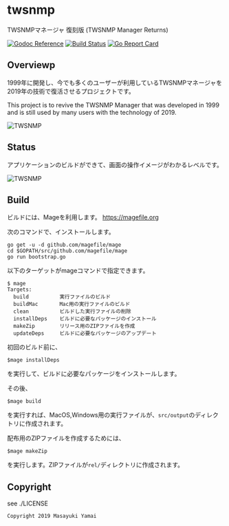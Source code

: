 # twsnmp
TWSNMPマネージャ 復刻版
(TWSNMP Manager Returns)

[![Godoc Reference](https://godoc.org/github.com/twsnmp/twsnmp/src?status.svg)](http://godoc.org/github.com/twsnmp/twsnmp/src)
[![Build Status](https://travis-ci.org/twsnmp/twsnmp.svg?branch=master)](https://travis-ci.org/twsnmp/twsnmp)
[![Go Report Card](https://goreportcard.com/badge/twsnmp/twsnmp)](https://goreportcard.com/report/twsnmp/twsnmp)

## Overviewp

1999年に開発し、今でも多くのユーザーが利用しているTWSNMPマネージャを2019年の技術で復活させるプロジェクトです。

This project is to revive the TWSNMP Manager that was developed in 1999 and is still used by many users with the technology of 2019.

![TWSNMP](http://www.twise.co.jp/img/twsnmp_title.jpg)

## Status

アプリケーションのビルドができて、画面の操作イメージがわかるレベルです。

![TWSNMP](https://d2l930y2yx77uc.cloudfront.net/production/uploads/images/14555554/picture_pc_b92f0d0955e7d448a1f2151d6e16920f.png)

## Build


ビルドには、Mageを利用します。
https://magefile.org

次のコマンドで、インストールします。

```
go get -u -d github.com/magefile/mage
cd $GOPATH/src/github.com/magefile/mage
go run bootstrap.go
```

以下のターゲットがmageコマンドで指定できます。

```
$ mage
Targets:
  build          実行ファイルのビルド
  buildMac       Mac用の実行ファイルのビルド
  clean          ビルドした実行ファイルの削除
  installDeps    ビルドに必要なパッケージのインストール
  makeZip        リリース用のZIPファイルを作成
  updateDeps     ビルドに必要なパッケージのアップデート
```

初回のビルド前に、
```
$mage installDeps
```
を実行して、ビルドに必要なパッケージをインストールします。

その後、
```
$mage build
```
を実行すれば、MacOS,Windows用の実行ファイルが、`src/output`のディレクトリに作成されます。

配布用のZIPファイルを作成するためには、
```
$mage makeZip
```
を実行します。ZIPファイルが`rel/`ディレクトリに作成されます。

## Copyright

see ./LICENSE

```
Copyright 2019 Masayuki Yamai
```
